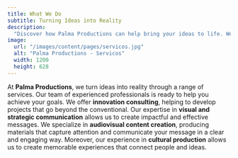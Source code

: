 ```yaml
---
title: What We Do
subtitle: Turning Ideas into Reality
description:
  "Discover how Palma Productions can help bring your ideas to life. We offer a range of services, including innovation consulting, visual and strategic communication, audiovisual content creation, and cultural production. Our team of experienced professionals is ready to help you achieve your goals."
image:
  url: "/images/content/pages/servicos.jpg"
  alt: "Palma Productions - Servicos"
  width: 1200
  height: 628
---
```


At **Palma Productions**, we turn ideas into reality through a range of services. Our team of experienced professionals is ready to help you achieve your goals. We offer **innovation consulting**, helping to develop projects that go beyond the conventional. Our expertise in **visual and strategic communication** allows us to create impactful and effective messages. We specialize in **audiovisual content creation**, producing materials that capture attention and communicate your message in a clear and engaging way. Moreover, our experience in **cultural production** allows us to create memorable experiences that connect people and ideas.
